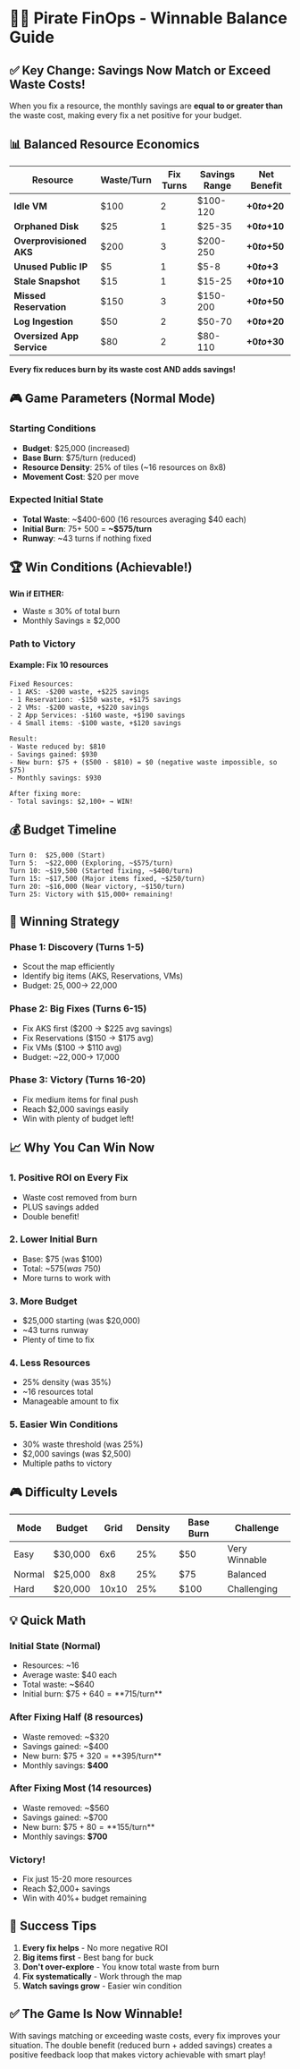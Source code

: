 # 🏴‍☠️ Pirate FinOps - Winnable Balance Guide

## ✅ Key Change: Savings Now Match or Exceed Waste Costs!

When you fix a resource, the monthly savings are **equal to or greater than** the waste cost, making every fix a net positive for your budget.

## 📊 Balanced Resource Economics

| Resource | Waste/Turn | Fix Turns | Savings Range | Net Benefit |
|----------|------------|-----------|---------------|-------------|
| **Idle VM** | $100 | 2 | $100-120 | **+$0 to +$20** |
| **Orphaned Disk** | $25 | 1 | $25-35 | **+$0 to +$10** |
| **Overprovisioned AKS** | $200 | 3 | $200-250 | **+$0 to +$50** |
| **Unused Public IP** | $5 | 1 | $5-8 | **+$0 to +$3** |
| **Stale Snapshot** | $15 | 1 | $15-25 | **+$0 to +$10** |
| **Missed Reservation** | $150 | 3 | $150-200 | **+$0 to +$50** |
| **Log Ingestion** | $50 | 2 | $50-70 | **+$0 to +$20** |
| **Oversized App Service** | $80 | 2 | $80-110 | **+$0 to +$30** |

**Every fix reduces burn by its waste cost AND adds savings!**

## 🎮 Game Parameters (Normal Mode)

### Starting Conditions
- **Budget**: $25,000 (increased)
- **Base Burn**: $75/turn (reduced)
- **Resource Density**: 25% of tiles (~16 resources on 8x8)
- **Movement Cost**: $20 per move

### Expected Initial State
- **Total Waste**: ~$400-600 (16 resources averaging $40 each)
- **Initial Burn**: $75 + ~$500 = **~$575/turn**
- **Runway**: ~43 turns if nothing fixed

## 🏆 Win Conditions (Achievable!)

**Win if EITHER:**
- Waste ≤ 30% of total burn
- Monthly Savings ≥ $2,000

### Path to Victory

#### Example: Fix 10 resources
```
Fixed Resources:
- 1 AKS: -$200 waste, +$225 savings
- 1 Reservation: -$150 waste, +$175 savings
- 2 VMs: -$200 waste, +$220 savings
- 2 App Services: -$160 waste, +$190 savings
- 4 Small items: -$100 waste, +$120 savings

Result:
- Waste reduced by: $810
- Savings gained: $930
- New burn: $75 + ($500 - $810) = $0 (negative waste impossible, so $75)
- Monthly savings: $930

After fixing more:
- Total savings: $2,100+ → WIN!
```

## 💰 Budget Timeline

```
Turn 0:  $25,000 (Start)
Turn 5:  ~$22,000 (Exploring, ~$575/turn)
Turn 10: ~$19,500 (Started fixing, ~$400/turn)
Turn 15: ~$17,500 (Major items fixed, ~$250/turn)
Turn 20: ~$16,000 (Near victory, ~$150/turn)
Turn 25: Victory with $15,000+ remaining!
```

## 🎯 Winning Strategy

### Phase 1: Discovery (Turns 1-5)
- Scout the map efficiently
- Identify big items (AKS, Reservations, VMs)
- Budget: $25,000 → ~$22,000

### Phase 2: Big Fixes (Turns 6-15)
- Fix AKS first ($200 → $225 avg savings)
- Fix Reservations ($150 → $175 avg)
- Fix VMs ($100 → $110 avg)
- Budget: ~$22,000 → ~$17,000

### Phase 3: Victory (Turns 16-20)
- Fix medium items for final push
- Reach $2,000 savings easily
- Win with plenty of budget left!

## 📈 Why You Can Win Now

### 1. **Positive ROI on Every Fix**
- Waste cost removed from burn
- PLUS savings added
- Double benefit!

### 2. **Lower Initial Burn**
- Base: $75 (was $100)
- Total: ~$575 (was ~$750)
- More turns to work with

### 3. **More Budget**
- $25,000 starting (was $20,000)
- ~43 turns runway
- Plenty of time to fix

### 4. **Less Resources**
- 25% density (was 35%)
- ~16 resources total
- Manageable amount to fix

### 5. **Easier Win Conditions**
- 30% waste threshold (was 25%)
- $2,000 savings (was $2,500)
- Multiple paths to victory

## 🎮 Difficulty Levels

| Mode | Budget | Grid | Density | Base Burn | Challenge |
|------|--------|------|---------|-----------|-----------|
| Easy | $30,000 | 6x6 | 25% | $50 | Very Winnable |
| Normal | $25,000 | 8x8 | 25% | $75 | Balanced |
| Hard | $20,000 | 10x10 | 25% | $100 | Challenging |

## 💡 Quick Math

### Initial State (Normal)
- Resources: ~16
- Average waste: $40 each
- Total waste: ~$640
- Initial burn: $75 + $640 = **$715/turn**

### After Fixing Half (8 resources)
- Waste removed: ~$320
- Savings gained: ~$400
- New burn: $75 + $320 = **$395/turn**
- Monthly savings: **$400**

### After Fixing Most (14 resources)
- Waste removed: ~$560
- Savings gained: ~$700
- New burn: $75 + $80 = **$155/turn**
- Monthly savings: **$700**

### Victory!
- Fix just 15-20 more resources
- Reach $2,000+ savings
- Win with 40%+ budget remaining

## 🚀 Success Tips

1. **Every fix helps** - No more negative ROI
2. **Big items first** - Best bang for buck
3. **Don't over-explore** - You know total waste from burn
4. **Fix systematically** - Work through the map
5. **Watch savings grow** - Easier win condition

## ✅ The Game Is Now Winnable!

With savings matching or exceeding waste costs, every fix improves your situation. The double benefit (reduced burn + added savings) creates a positive feedback loop that makes victory achievable with smart play!